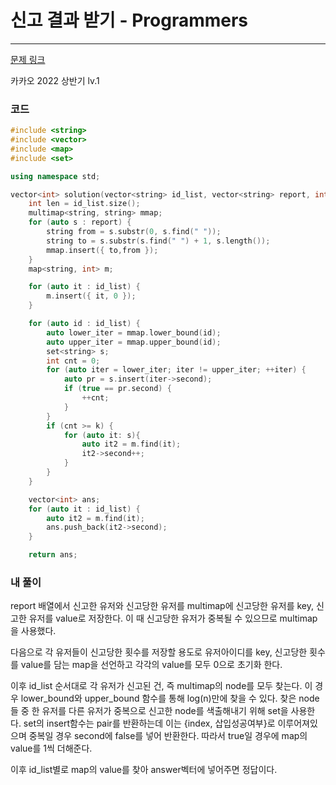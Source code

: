 # 신고 결과 받기 - Programmers

---

[문제 링크](https://school.programmers.co.kr/learn/courses/30/lessons/92334)

카카오 2022 상반기 lv.1

### 코드

```cpp
#include <string>
#include <vector>
#include <map>
#include <set>

using namespace std;

vector<int> solution(vector<string> id_list, vector<string> report, int k) {
    int len = id_list.size();
    multimap<string, string> mmap;
    for (auto s : report) {
        string from = s.substr(0, s.find(" "));
        string to = s.substr(s.find(" ") + 1, s.length());
        mmap.insert({ to,from });
    }
    map<string, int> m;

    for (auto it : id_list) {
        m.insert({ it, 0 });
    }

    for (auto id : id_list) {
        auto lower_iter = mmap.lower_bound(id);
        auto upper_iter = mmap.upper_bound(id);
        set<string> s;
        int cnt = 0;
        for (auto iter = lower_iter; iter != upper_iter; ++iter) {
            auto pr = s.insert(iter->second);
            if (true == pr.second) {
                ++cnt;
            }
        }
        if (cnt >= k) {
            for (auto it: s){
                auto it2 = m.find(it);
                it2->second++;
            }
        }
    }

    vector<int> ans;
    for (auto it : id_list) {
        auto it2 = m.find(it);
        ans.push_back(it2->second);
    }

    return ans;

```

### 내 풀이

report 배열에서 신고한 유저와 신고당한 유저를 multimap에 신고당한 유저를 key, 신고한 유저를 value로 저장한다. 이 때 신고당한 유저가 중복될 수 있으므로 multimap을 사용했다.

다음으로 각 유저들이 신고당한 횟수를 저장할 용도로 유저아이디를 key, 신고당한 횟수를 value를 담는 map을 선언하고 각각의 value를 모두 0으로 초기화 한다.

이후 id_list 순서대로 각 유저가 신고된 건, 즉 multimap의 node를 모두 찾는다. 이 경우 lower_bound와 upper_bound 함수를 통해 log(n)만에 찾을 수 있다. 찾은 node들 중 한 유저를 다른 유저가 중복으로 신고한 node를 색출해내기 위해 set을 사용한다. set의 insert함수는 pair를 반환하는데 이는 {index, 삽입성공여부}로 이루어져있으며 중복일 경우 second에 false를 넣어 반환한다. 따라서 true일 경우에 map의 value를 1씩 더해준다.

이후 id_list별로 map의 value를 찾아 answer벡터에 넣어주면 정답이다.